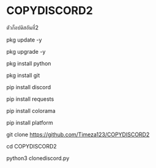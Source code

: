 # COPYDISCORD2
ตัวก็อปดิสอันที่2

pkg update -y

pkg upgrade -y

pkg install python

pkg install git

pip install discord

pip install requests

pip install colorama

pip install platform

git clone https://github.com/Timeza123/COPYDISCORD2

cd COPYDISCORD2

python3 clonediscord.py
